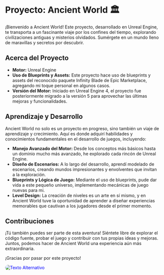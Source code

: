 # Proyecto: Ancient World 🏛️

¡Bienvenido a Ancient World! Este proyecto, desarrollado en Unreal Engine, te transporta a un fascinante viaje por los confines del tiempo, explorando civilizaciones antiguas y misterios olvidados. Sumérgete en un mundo lleno de maravillas y secretos por descubrir.

## Acerca del Proyecto
- **Motor:** Unreal Engine
- **Uso de Blueprints y Assets:** Este proyecto hace uso de blueprints y assets del reconocido paquete Infinity Blade de Epic Marketplace, agregando mi toque personal en algunos casos.
- **Versión del Motor:** Iniciado en Unreal Engine 4, el proyecto fue posteriormente migrado a la versión 5 para aprovechar las últimas mejoras y funcionalidades.

## Aprendizaje y Desarrollo
Ancient World no solo es un proyecto en progreso, sino también un viaje de aprendizaje y crecimiento. Aquí es donde adquirí habilidades y conocimientos fundamentales en el desarrollo de juegos, incluyendo:
- **Manejo Avanzado del Motor:** Desde los conceptos más básicos hasta un dominio mucho más avanzado, he explorado cada rincón de Unreal Engine.
- **Diseño de Escenarios:** A lo largo del desarrollo, aprendí modelado de escenarios, creando mundos impresionantes y envolventes que invitan a la exploración.
- **Blueprints y Lógica de Juego:** Mediante el uso de blueprints, pude dar vida a este pequeño universo, implementando mecánicas de juego nuevas para mi.
- **Level Design:** La creación de niveles es un arte en sí mismo, y en Ancient World tuve la oportunidad de aprender a diseñar experiencias memorables que cautivan a los jugadores desde el primer momento.

## Contribuciones
¡Tú también puedes ser parte de esta aventura! Siéntete libre de explorar el código fuente, probar el juego y contribuir con tus propias ideas y mejoras. Juntos, podemos hacer de Ancient World una experiencia aún más extraordinaria.

¡Gracias por pasar por este proyecto!

<img src="https://github.com/Zhea606/Unreal_Engine-Ancient-World/assets/69162988/ebcea231-cd55-4f89-af8e-ddb0f6ac0745" alt="Texto Alternativo" style="border-radius: 20px;color: blue">


